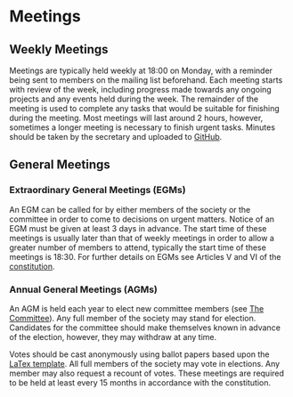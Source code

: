 # Meetings

## Weekly Meetings

Meetings are typically held weekly at 18:00 on Monday, with a reminder being sent to members on the mailing list beforehand. Each meeting starts with review of the week, including progress made towards any ongoing projects and any events held during the week. The remainder of the meeting is used to complete any tasks that would be suitable for finishing during the meeting. Most meetings will last around 2 hours, however, sometimes a longer meeting is necessary to finish urgent tasks. Minutes should be taken by the secretary and uploaded to [GitHub](https://github.com/s-r-o/minutes).

## General Meetings

### Extraordinary General Meetings (EGMs)

An EGM can be called for by either members of the society or the committee in order to come to decisions on urgent matters. Notice of an EGM must be given at least 3 days in advance. The start time of these meetings is usually later than that of weekly meetings in order to allow a greater number of members to attend, typically the start time of these meetings is 18:30. For further details on EGMs see Articles V and VI of the [constitution](/society/constitution/).

### Annual General Meetings (AGMs)

An AGM is held each year to elect new committee members (see [The Committee](/society/committee/)). Any full member of the society may stand for election. Candidates for the committee should make themselves known in advance of the election, however, they may withdraw at any time.

Votes should be cast anonymously using ballot papers based upon the [LaTex template](https://github.com/s-r-o/ballot-papers). All full members of the society may vote in elections. Any member may also request a recount of votes. These meetings are required to be held at least every 15 months in accordance with the constitution.
